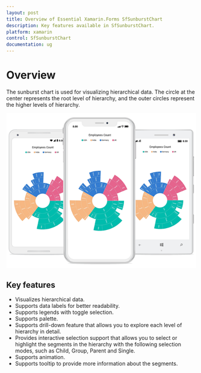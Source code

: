 ```yaml
---
layout: post
title: Overview of Essential Xamarin.Forms SfSunburstChart
description: Key features available in SfSunburstChart.
platform: xamarin
control: SfSunburstChart
documentation: ug
---
```


# Overview

The sunburst chart is used for visualizing hierarchical data. The circle at the center represents the root level of hierarchy, and the outer circles represent the higher levels of hierarchy.

![Overview in Xamarin.Forms Sunburst](Overview_images/sunburst.png)

## Key features

* Visualizes hierarchical data.
* Supports data labels for better readability.
* Supports legends with toggle selection.
* Supports palette.
* Supports drill-down feature that allows you to explore each level of hierarchy in detail.
* Provides interactive selection support that allows you to select or highlight the segments in the hierarchy with the following selection modes, such as Child, Group, Parent and Single.
* Supports animation.
* Supports tooltip to provide more information about the segments.
